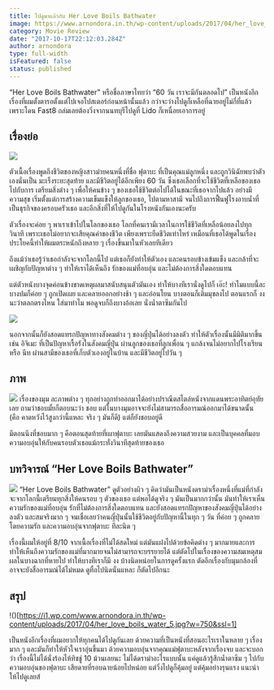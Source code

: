 ```yaml
---
title: ไปดูมาแล้วกับ Her Love Boils Bathwater
image: https://www.arnondora.in.th/wp-content/uploads/2017/04/her_love_boils_water_4.jpg
category: Movie Review
date: "2017-10-17T22:12:03.284Z"
author: arnondora
type: full-width
isFeatured: false
status: published
---
```


“Her Love Boils Bathwater” หรือชื่อภาษาไทยว่า “60 วัน เราจะมีกันตลอดไป” เป็นหนังอีกเรื่องที่ผมตั้งตารอตั้งแต่ไปเจอโปสเตอร์ก่อนหน้านั้นแล้ว กว่าจะว่างไปดูก็เหลือที่ฉายอยู่ไม่กี่ที่แล้ว เพราะโดน Fast8 ถล่มเลยต้องวิ่งจากนนทบุรีไปดูที่ Lido ก็เหนื่อยเอาการอยู่

## เรื่องย่อ
![](https://i2.wp.com/www.arnondora.in.th/wp-content/uploads/2017/04/her_love_boils_water_3.jpg?w=750&ssl=1)

ตัวเนื้อเรื่องพูดถึงชีวิตของหญิงสาวม่ายคนหนึ่งที่ชื่อ ฟุตาบะ ที่เป็นคุณแม่ลูกหนึ่ง และถูกวินิฉัยพบว่าตัวเองนั่นเป็น มะเร็งระยะสุดท้าย และมีชีวิตอยู่ได้อีกเพียง 60 วัน ซึ่งเธอเลือกที่จะใช้ชีวิตที่เหลือของเธอไปกับการ เตรียมสิ่งต่าง ๆ เพื่อให้คนข้าง ๆ ของเธอใช้ชีวิตต่อไปได้ในขณะที่เธอจากไปแล้ว อย่างมีความสุข เริ่มตั้งแต่การสร้างความเข็มแข็งให้ลูกของเธอ, ไปตามหาสามี จนไปถึงการฟื้นฟูโรงอาบน้ำที่เป็นธุรกิจของครอบครัวเธอ และอีกสิ่งที่ให้ไปดูกันในโรงหนังกันเองนะครับ

ตัวเรื่องจะค่อย ๆ พาเราเข้าไปในโลกของเธอ โลกที่คนเรามีเวลาในการใช้ชีวิตที่เหลือน้อยลงไปทุกวินาที เพราะเธอไม่อยากจะเสียคุณค่าของชีวิต เพียงเพราะยืดชีวิตเท่าไหร่ เหมือนที่เธอได้พูดในเรื่อง ประโยคนี้ทำให้ผมตระหนักถึงหลาย ๆ เรื่องขึ้นมาในหัวเลยทีเดียว

ถึงแม้ว่าเธอรู้ว่าเธอกำลังจะจากโลกนี้ไป แต่เธอก็ยังทำให้ตัวเอง และคนรอบข้างเข้มแข็ง และกล้าที่จะเผชิญกับปัญหาต่าง ๆ ทำให้เราได้เห็นถึง รักของแม่ที่อบอุ่น และไม่ต้องการสิ่งใดตอบแทน

แต่ตัวหนังบางจุดค่อนข้างขาดเหตุผลมาสนับสนุนตัวมันเอง ทำให้บางทีเรานั่งดูไปก็ เอ๊ะ! ทำไมแบบนี้ละ บางปมก็ค่อย ๆ ถูกเปิดเผย และคลายออกอย่างช้า ๆ และอ่อนโยน บางตอนก็เติมมุขลงไป ตอนแรกก็ งง นะว่าตลกตรงไหน ใส่มาทำไม พอดูจบก็ถึงบางอ้อเลย นั่งน้ำตาซึมกันไป

![](https://i0.wp.com/www.arnondora.in.th/wp-content/uploads/2017/04/her_love_boils_water_2.jpg?w=700&ssl=1)

นอกจากนั้นก็ยังสอดแทรกปัญหาทางสังคมต่าง ๆ ของญี่ปุ่นได้อย่างลงตัว ทำให้ตัวเรื่องนั้นมีมิติมากขึ้น เช่น อิจิเมะ ที่เป็นปัญหาเรื้อรังในสังคมญี่ปุ่น ผ่านลูกของเธอที่ลูกเพื่อน ๆ แกล้งจนไม่อยากไปโรงเรียน หรือ นีท ผ่านสามีของเธอที่เก็บตัวเองอยู่ในบ้าน และมีชีวิตอยู่ไปวัน ๆ

## ภาพ
![](https://i0.wp.com/www.arnondora.in.th/wp-content/uploads/2017/04/her_love_boils_water_6.jpg?w=600&ssl=1)
เรื่องของมุม ละภาพต่าง ๆ ทุกอย่างถูกทำออกมาได้อย่างปราณีตสไตล์หนังจากแดนพระอาทิตย์อุทัยเลย ถามว่าชอบมั้ยก็ตอบนะว่า ชอบ แต่ในบางมุมอาจจะยังไม่สามารถสื่ออารมณ์ออกมาได้ขนาดนั้น (คือ คาดหวังไว้สูงกว่านี้แหละ จริง ๆ มันก็ดี) แต่ก็ยังชอบอยู่ดี

มีตอนนึงที่ชอบมาก ๆ คือตอนสุดท้ายที่เผาฟุตาบะ เลยมันแสดงถึงความสวยงาม และเป็นบุคคลที่มอบความอบอุ่นให้กับคนรอบตัวเธอแม้กระทั่งวินาทีสุดท้ายของเธอ

## บทวิจารณ์ “Her Love Boils Bathwater”
![](https://i1.wp.com/www.arnondora.in.th/wp-content/uploads/2017/04/her_love_boils_water_1.jpg?w=1140&ssl=1)
“Her Love Boils Bathwater” ดูตัวอย่างผิว ๆ คิดว่ามันเป็นหนังดราม่าเรื่องหนึ่งที่แม่ที่กำลังจะจากโลกนี้เตรียมทุกสิ่งให้คนรอบ ๆ ตัวของเธอ แต่พอได้ดูจริง ๆ มันเป็นมากกว่านั้น มันทำให้เราเห็น ความรักของแม่ที่อบอุ่น รักที่ไม่ต้องการสิ่งใดตอบแทน และยังสอดแทรกปัญหาของสังคมญี่ปุ่นได้อย่างลงตัว และสมจริงมาก ๆ จนเชื่อเลยว่าคนญี่ปุ่นนั้นใช้ชีวิตอยู่กับปัญหานี้ในทุก ๆ วัน ที่ค่อย ๆ ถูกคลายโดยความรัก และความอบอุ่นจากฟุตาบะ ทีละนิด ๆ

เรื่องนี้ผมให้อยู่ที่ 8/10 จากเนื้อเรื่องที่ไม่ได้สดใหม่ แต่มันแฝงไปด้วยข้อคิดต่าง ๆ มากมายและการทำให้เห็นถึงความรักของแม่ที่มากมายจนไม่สามารถจะบรรยายได้ แต่ตัดไปในเรื่องของความสมเหตุสมผลในบางฉากที่หายไป ทำให้บางทีเราก็มี งง บ้างนิดหน่อยในการดูครั้งแรก ตัดอีกเรื่องกับมุมกล้องที่อาจจะยังสื่ออารมณ์ได้ไม่หมด ดูทื่อไปนิดนั่นแหละ ก็ตัดไปอีกนะ

## สรุป
!()[https://i1.wp.com/www.arnondora.in.th/wp-content/uploads/2017/04/her_love_boils_water_5.jpg?w=750&ssl=1]

เป็นหนังอีกเรื่องที่ผมอยากให้ทุกคนได้ไปดูกันเลย ด้วยความที่เป็นหนังที่สอนอะไรเราในหลาย ๆ เรื่องมาก ๆ และมันก็ทำให้หัวใจเราอุ่นขึ้นมา ด้วยความอบอุ่นจากคุณแม่ฟุตาบะหลังจากเรื่องจบ และจะบอกว่า เรื่องนี้ไม่ได้นั่งร้องไห้ทิชชู่ 10 ม้วนเลยนะ ไม่ได้ดราม่าอะไรแบบนั้น แค่ดูแล้วรู้สึกน้ำตาซึม ๆ ไปกับความอบอุ่นของฟุตาบะ เสียดายที่รอบฉายน้อยไปหน่อย แต่วิ่งไปดูก็คุ้มอยู่ แต่คุ้มอย่างรุนแรง แนะนำให้ไปดูเลยส์
